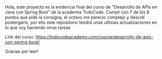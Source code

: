 Hola, este proyecto es la evidencia final del curso de "Desarrollo de APIs en Java con Spring Boot" de la academia TodoCode.
Cumpli con 7 de los 8 puntos que pide la consigna, el octavo me parecio complejo y descidí postergarlo, por ello este repositorio tendrá unas ultimas actualizaciones en lo que voy haciendo otras tareas

Link del curso: https://todocodeacademy.com/course/desarrollo-de-apis-con-spring-boot/

Gracias por leer!

